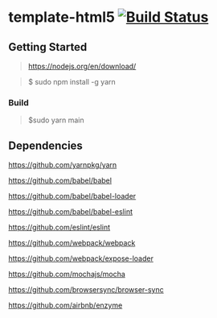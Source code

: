 template-html5 [![Build Status](https://travis-ci.org/vpmedia/template-html5.svg)](https://travis-ci.org/vpmedia/template-html5)
==============

## Getting Started

> https://nodejs.org/en/download/

> $ sudo npm install -g yarn

### Build

> $sudo yarn main

## Dependencies

https://github.com/yarnpkg/yarn

https://github.com/babel/babel

https://github.com/babel/babel-loader

https://github.com/babel/babel-eslint

https://github.com/eslint/eslint

https://github.com/webpack/webpack

https://github.com/webpack/expose-loader

https://github.com/mochajs/mocha

https://github.com/browsersync/browser-sync

https://github.com/airbnb/enzyme
